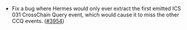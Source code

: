 - Fix a bug where Hermes would only ever extract the first emitted ICS 031 CrossChain Query event, which would cause it to miss the other CCQ events.
  ([\#3954](https://github.com/informalsystems/hermes/issues/3954))